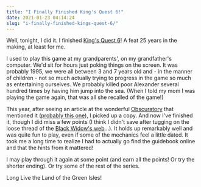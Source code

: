 ```yaml
---
title: "I Finally Finished King's Quest 6!"
date: 2021-01-23 04:14:24
slug: "i-finally-finished-kings-quest-6/"
---
```


Well, tonight, I did it. I finished [King's Quest 6](https://en.wikipedia.org/wiki/King%27s_Quest_VI)! A feat 25 years in the making, at least for me.

I used to play this game at my grandparents', on my grandfather's computer. We'd sit for hours just poking things on the screen. It was probably 1995, we were all between 3 and 7 years old and - in the manner of children - not so much actually trying to progress in the game so much as entertaining ourselves. We probably killed poor Alexander several hundred times by having him jump into the sea. (When I told my mom I was playing the game again, that was all she recalled of the game!)

This year, after seeing an article at the wonderful [Obscuratory](https://obscuritory.com) that mentioned it ([probably this one](https://obscuritory.com/software/cooking-with-windows-recap/)), I picked up a copy. And now I've finished it, though I did miss a few points (I think I didn't save after tugging on the loose thread of the [Black Widow's web](http://www.sierrahelp.com/Misc/PointLists/KQ6Points.html)...). It holds up remarkably well and was quite fun to play, even if some of the mechanics feel a little dated. It took me a long time to realize I had to actually go find the guidebook online and that the hints from it mattered!

I may play through it again at some point (and earn all the points! Or try the shorter ending). Or try some of the rest of the series.

Long Live the Land of the Green Isles!